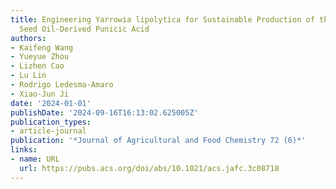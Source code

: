 ```yaml
---
title: Engineering Yarrowia lipolytica for Sustainable Production of the Pomegranate
  Seed Oil-Derived Punicic Acid
authors:
- Kaifeng Wang
- Yueyue Zhou
- Lizhen Cao
- Lu Lin
- Rodrigo Ledesma-Amaro
- Xiao-Jun Ji
date: '2024-01-01'
publishDate: '2024-09-16T16:13:02.625005Z'
publication_types:
- article-journal
publication: '*Journal of Agricultural and Food Chemistry 72 (6)*'
links:
- name: URL
  url: https://pubs.acs.org/doi/abs/10.1021/acs.jafc.3c08718
---
```


